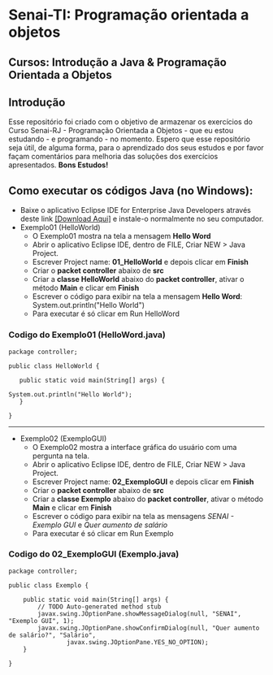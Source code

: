 # Senai-TI: Programação orientada a objetos
## Cursos: Introdução a Java & Programação Orientada a Objetos

## Introdução

Esse repositório foi criado com o objetivo de armazenar os exercícios do Curso Senai-RJ - Programação Orientada a Objetos - que eu estou estudando - e programando - no momento.
Espero que esse repositório seja útil, de alguma forma, para o aprendizado dos seus estudos e por favor façam comentários para melhoria das soluções dos exercícios apresentados.
**Bons Estudos!**

## Como executar os códigos Java (no Windows):

- Baixe o aplicativo Eclipse IDE for Enterprise Java Developers através deste link [[Download Aqui]](https://www.eclipse.org/downloads/packages/release/2020-12/r/eclipse-ide-enterprise-java-developers) e instale-o normalmente no seu computador.
- Exemplo01 (HelloWorld)
  - O Exemplo01 mostra na tela a mensagem __Hello Word__
  - Abrir o aplicativo Eclipse IDE, dentro de FILE, Criar NEW > Java Project.
  - Escrever Project name: __01_HelloWorld__ e depois clicar em __Finish__
  - Criar o __packet controller__ abaixo de __src__
  - Criar a __classe HelloWorld__ abaixo do __packet controller__, ativar o método __Main__ e clicar em __Finish__
  - Escrever o código para exibir na tela a mensagem __Hello Word__: System.out.println("Hello World")
  - Para executar é só clicar em Run HelloWord
 ### Codigo do Exemplo01 (HelloWord.java)
 
 ```
 package controller;

public class HelloWorld {

	public static void main(String[] args) {
		
System.out.println("Hello World");
	}

}
```
***
- Exemplo02 (ExemploGUI)
  - O Exemplo02 mostra a interface gráfica do usuário com uma pergunta na tela.
  - Abrir o aplicativo Eclipse IDE, dentro de FILE, Criar NEW > Java Project.
  - Escrever Project name: __02_ExemploGUI__ e depois clicar em __Finish__
  - Criar o __packet controller__ abaixo de __src__
  - Criar a __classe Exemplo__ abaixo do __packet controller__, ativar o método __Main__ e clicar em __Finish__
  - Escrever o código para exibir na tela as mensagens _SENAI - Exemplo GUI_ e _Quer aumento de salário_
  - Para executar é só clicar em Run Exemplo
 ### Codigo do 02_ExemploGUI (Exemplo.java)
 
```
package controller;

public class Exemplo {

	public static void main(String[] args) {
		// TODO Auto-generated method stub
		javax.swing.JOptionPane.showMessageDialog(null, "SENAI", "Exemplo GUI", 1);
		javax.swing.JOptionPane.showConfirmDialog(null, "Quer aumento de salário?", "Salário",
				javax.swing.JOptionPane.YES_NO_OPTION);
	}

}

```
